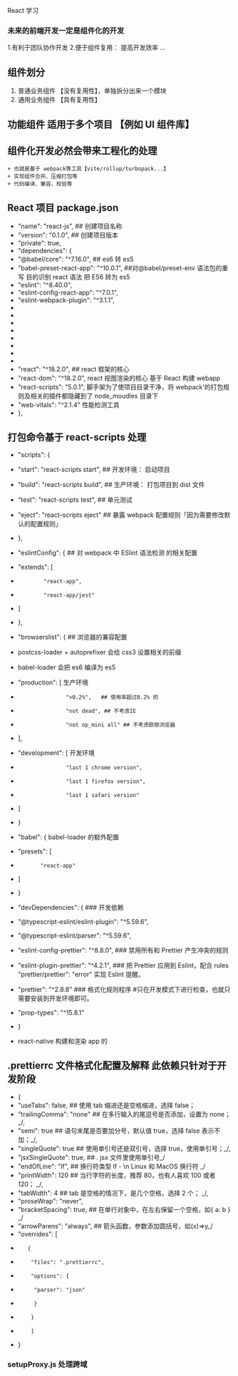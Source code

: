 React 学习

### 未来的前端开发一定是组件化的开发

1.有利于团队协作开发 2.便于组件复用： 提高开发效率 ...

## 组件划分

1.  普通业务组件 【没有复用性】，单独拆分出来一个模块
2.  通用业务组件 【具有复用性】

## 功能组件 适用于多个项目 【例如 UI 组件库】

## 组件化开发必然会带来工程化的处理

    + 也就是基于 webpack等工具【vite/rollup/turbopack...】
    + 实现组件合并、压缩打包等
    + 代码编译、兼容、校验等

## React 项目 package.json

-   "name": "react-js", ## 创建项目名称
-   "version": "0.1.0", ## 创建项目版本
-   "private": true,
-   "dependencies": {
-   "@babel/core": "^7.16.0", ## es6 转 es5
-   "babel-preset-react-app": "^10.0.1", ##对@babel/preset-env 语法包的重写 目的识别 react 语法 把 ES6 转为 es5
-   "eslint": "^8.40.0",
-   "eslint-config-react-app": "^7.0.1",
-   "eslint-webpack-plugin": "^3.1.1",
-
-
-
-
-
-
-
-
-   "react": "^18.2.0", ## react 框架的核心
-   "react-dom": "^18.2.0", react 视图渲染的核心 基于 React 构建 webapp
-   "react-scripts": "5.0.1", 脚手架为了使项目目录干净，将 webpack'的打包规则及相关的插件都隐藏到了 node_moudles 目录下
-   "web-vitals": "^2.1.4" 性能检测工具
-   },

## 打包命令基于 react-scripts 处理

-   "scripts": {
-   "start": "react-scripts start", ## 开发环境： 启动项目
-   "build": "react-scripts build", ## 生产环境： 打包项目到 dist 文件
-   "test": "react-scripts test", ## 单元测试
-   "eject": "react-scripts eject" ## 暴露 webpack 配置规则「因为需要修改默认的配置规则」
-   },

-   "eslintConfig": { ## 对 webpack 中 ESlint 语法检测 的相关配置
-   "extends": [
-             "react-app",
-             "react-app/jest"
-   ]
-   },
-   "browserslist": { ## 浏览器的兼容配置
-   postcss-loader + autoprefixer 会给 css3 设置相关的前缀
-   babel-loader 会把 es6 编译为 es5
-   "production": [ 生产环境
-                    ">0.2%",   ## 使用率超过0.2% 的
-                    "not dead", ## 不考虑IE
-                    "not op_mini all" ## 不考虑欧朋浏览器
-   ],
-   "development": [ 开发环境
-                    "last 1 chrome version",
-                    "last 1 firefox version",
-                    "last 1 safari version"
-   ]
-   }
-   "babel": { babel-loader 的额外配置
-   "presets": [
-            "react-app"
-   ]
-   }
-   "devDependencies": { ### 开发依赖
-   "@typescript-eslint/eslint-plugin": "^5.59.6",
-   "@typescript-eslint/parser": "^5.59.6",
-   "eslint-config-prettier": "^8.8.0", ### 禁用所有和 Prettier 产生冲突的规则
-   "eslint-plugin-prettier": "^4.2.1", ### 把 Prettier 应用到 Eslint，配合 rules "prettier/prettier": "error" 实现 Eslint 提醒。
-   "prettier": "^2.8.8" ### 格式化规则程序 #只在开发模式下进行检查，也就只需要安装到开发环境即可。
-   "prop-types": "^15.8.1"
-   }
-   react-native 构建和渲染 app 的

## .prettierrc 文件格式化配置及解释 此依赖只针对于开发阶段

-   {
-   "useTabs": false, ## 使用 tab 缩进还是空格缩进，选择 false；
-   "trailingComma": "none" ## 在多行输入的尾逗号是否添加，设置为 none；\_/,
-   "semi": true ## 语句末尾是否要加分号，默认值 true，选择 false 表示不加；\_/,
-   "singleQuote": true ## 使用单引号还是双引号，选择 true，使用单引号；\_/,
-   "jsxSingleQuote": true, ## . jsx 文件里使用单引号\_/
-   "endOfLine": "lf", ## 换行符类型 lf - \n Linux 和 MacOS 换行符 \_/
-   "printWidth": 120 ## 当行字符的长度，推荐 80，也有人喜欢 100 或者 120； \_/,
-   "tabWidth": 4 ## tab 是空格的情况下，是几个空格，选择 2 个； \_/,
-   "proseWrap": "never",
-   "bracketSpacing": true, ## 在单行对象中，在左右保留一个空格，如{ a: b } \_/
-   "arrowParens": "always", ## 箭头函数，参数添加圆括号，如(x)=>y\_/
-   "overrides": [
-        {
-         "files": ".prettierrc",
-         "options": {
-          "parser": "json"
-          }
-         }
-         ]
-   }

### setupProxy.js 处理跨域
